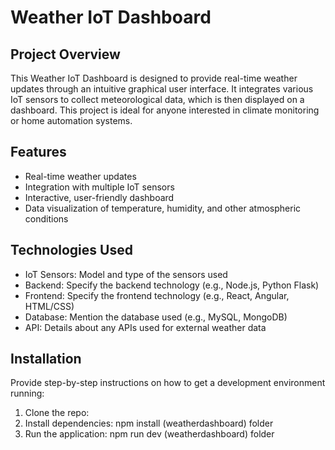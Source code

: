 # Weather IoT Dashboard

## Project Overview
This Weather IoT Dashboard is designed to provide real-time weather updates through an intuitive graphical user interface. It integrates various IoT sensors to collect meteorological data, which is then displayed on a dashboard. This project is ideal for anyone interested in climate monitoring or home automation systems.

## Features
- Real-time weather updates
- Integration with multiple IoT sensors
- Interactive, user-friendly dashboard
- Data visualization of temperature, humidity, and other atmospheric conditions

## Technologies Used
- IoT Sensors: Model and type of the sensors used
- Backend: Specify the backend technology (e.g., Node.js, Python Flask)
- Frontend: Specify the frontend technology (e.g., React, Angular, HTML/CSS)
- Database: Mention the database used (e.g., MySQL, MongoDB)
- API: Details about any APIs used for external weather data

## Installation
Provide step-by-step instructions on how to get a development environment running:
1. Clone the repo:
2. Install dependencies: npm install (weatherdashboard) folder
3. Run the application: npm run dev (weatherdashboard) folder

